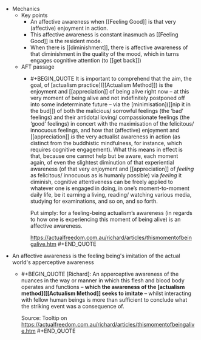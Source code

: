 - Mechanics
	- Key points
		- An affective awareness when [[Feeling Good]] is that very (affective) enjoyment in action.
		- This affective awareness is constant inasmuch as [[Feeling Good]] is the resident mode.
		- When there is [[diminishment]], there is affective awareness of that diminishment in the quality of the mood, which in turns engages cognitive attention (to [[get back]])
	- AFT passage
		- #+BEGIN_QUOTE
		  It is important to comprehend that the aim, the goal, of [actualism practice]([[Actualism Method]]) is the enjoyment and [[appreciation]] of being alive right now – at this very moment of being alive and not indefinitely postponed off into some indeterminate future – via the [minimisation]([[nip it in the bud]]) of both the malicious/ sorrowful feelings (the ‘bad’ feelings) and their antidotal loving/ compassionate feelings (the ‘good’ feelings) in concert with the maximisation of the felicitous/ innocuous feelings, and how that (affective) enjoyment and [[appreciation]] *is* the very actualist awareness in action (as distinct from the buddhistic mindfulness, for instance, which requires cognitive engagement). What this means in effect is that, because one cannot help but be aware, each moment again, of even the slightest diminution of that experiential awareness (of that very enjoyment and [[appreciation]] of *feeling* as felicitous/ innocuous as is humanly possible) via *feeling* it diminish, cognitive attentiveness can be freely applied to whatever one is engaged in doing, in one’s moment-to-moment daily life, be it earning a living, reading/ watching various media, studying for examinations, and so on, and so forth.
		  
		  Put simply: for a feeling-being actualism’s awareness (in regards to how one is experiencing this moment of being alive) is an affective awareness.
		  
		  https://actualfreedom.com.au/richard/articles/thismomentofbeingalive.htm
		  #+END_QUOTE
- An affective awareness is the feeling being's imitation of the actual world's apperceptive awareness
	- #+BEGIN_QUOTE
	  [Richard]: An apperceptive awareness of the nuances in the way or manner in which this flesh and blood body operates and functions – **which the awareness of the [actualism method]([[Actualism Method]] seeks to imitate** – whilst interacting with fellow human beings is more than sufficient to conclude what the striking event was a consequence of.
	  
	  Source: Tooltip on https://actualfreedom.com.au/richard/articles/thismomentofbeingalive.htm
	  #+END_QUOTE